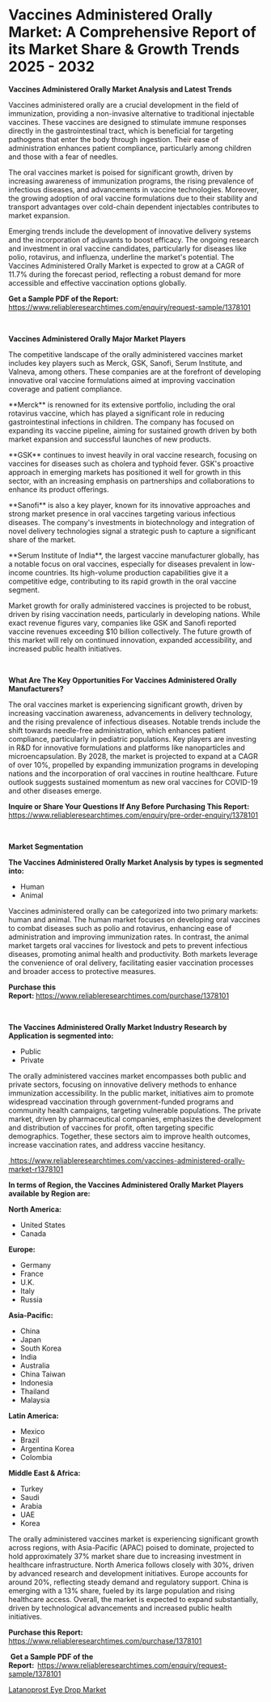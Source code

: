 <p><h1>Vaccines Administered Orally Market: A Comprehensive Report of its Market Share & Growth Trends 2025 - 2032</h1></p><p><strong>Vaccines Administered Orally Market Analysis and Latest Trends</strong></p>
<p><p>Vaccines administered orally are a crucial development in the field of immunization, providing a non-invasive alternative to traditional injectable vaccines. These vaccines are designed to stimulate immune responses directly in the gastrointestinal tract, which is beneficial for targeting pathogens that enter the body through ingestion. Their ease of administration enhances patient compliance, particularly among children and those with a fear of needles.</p><p>The oral vaccines market is poised for significant growth, driven by increasing awareness of immunization programs, the rising prevalence of infectious diseases, and advancements in vaccine technologies. Moreover, the growing adoption of oral vaccine formulations due to their stability and transport advantages over cold-chain dependent injectables contributes to market expansion.</p><p>Emerging trends include the development of innovative delivery systems and the incorporation of adjuvants to boost efficacy. The ongoing research and investment in oral vaccine candidates, particularly for diseases like polio, rotavirus, and influenza, underline the market's potential. The Vaccines Administered Orally Market is expected to grow at a CAGR of 11.7% during the forecast period, reflecting a robust demand for more accessible and effective vaccination options globally.</p></p>
<p><strong>Get a Sample PDF of the Report:&nbsp;</strong> <a href="https://www.reliableresearchtimes.com/enquiry/request-sample/1378101?utm_campaign=2989&utm_medium=2&utm_source=Github&utm_content=ia&utm_term=08032025&utm_id=vaccines-administered-orally">https://www.reliableresearchtimes.com/enquiry/request-sample/1378101</a></p>
<p>&nbsp;</p>
<p><strong>Vaccines Administered Orally Major Market Players</strong></p>
<p><p>The competitive landscape of the orally administered vaccines market includes key players such as Merck, GSK, Sanofi, Serum Institute, and Valneva, among others. These companies are at the forefront of developing innovative oral vaccine formulations aimed at improving vaccination coverage and patient compliance.</p><p>**Merck** is renowned for its extensive portfolio, including the oral rotavirus vaccine, which has played a significant role in reducing gastrointestinal infections in children. The company has focused on expanding its vaccine pipeline, aiming for sustained growth driven by both market expansion and successful launches of new products.</p><p>**GSK** continues to invest heavily in oral vaccine research, focusing on vaccines for diseases such as cholera and typhoid fever. GSK's proactive approach in emerging markets has positioned it well for growth in this sector, with an increasing emphasis on partnerships and collaborations to enhance its product offerings.</p><p>**Sanofi** is also a key player, known for its innovative approaches and strong market presence in oral vaccines targeting various infectious diseases. The company's investments in biotechnology and integration of novel delivery technologies signal a strategic push to capture a significant share of the market.</p><p>**Serum Institute of India**, the largest vaccine manufacturer globally, has a notable focus on oral vaccines, especially for diseases prevalent in low-income countries. Its high-volume production capabilities give it a competitive edge, contributing to its rapid growth in the oral vaccine segment.</p><p>Market growth for orally administered vaccines is projected to be robust, driven by rising vaccination needs, particularly in developing nations. While exact revenue figures vary, companies like GSK and Sanofi reported vaccine revenues exceeding $10 billion collectively. The future growth of this market will rely on continued innovation, expanded accessibility, and increased public health initiatives.</p></p>
<p>&nbsp;</p>
<p><strong>What Are The Key Opportunities For Vaccines Administered Orally Manufacturers?</strong></p>
<p><p>The oral vaccines market is experiencing significant growth, driven by increasing vaccination awareness, advancements in delivery technology, and the rising prevalence of infectious diseases. Notable trends include the shift towards needle-free administration, which enhances patient compliance, particularly in pediatric populations. Key players are investing in R&D for innovative formulations and platforms like nanoparticles and microencapsulation. By 2028, the market is projected to expand at a CAGR of over 10%, propelled by expanding immunization programs in developing nations and the incorporation of oral vaccines in routine healthcare. Future outlook suggests sustained momentum as new oral vaccines for COVID-19 and other diseases emerge.</p></p>
<p><strong>Inquire or Share Your Questions If Any Before Purchasing This Report:</strong> <a href="https://www.reliableresearchtimes.com/enquiry/pre-order-enquiry/1378101?utm_campaign=2989&utm_medium=2&utm_source=Github&utm_content=ia&utm_term=08032025&utm_id=vaccines-administered-orally">https://www.reliableresearchtimes.com/enquiry/pre-order-enquiry/1378101</a></p>
<p>&nbsp;</p>
<p><strong>Market Segmentation</strong></p>
<p><strong>The Vaccines Administered Orally Market Analysis by types is segmented into:</strong></p>
<p><ul><li>Human</li><li>Animal</li></ul></p>
<p><p>Vaccines administered orally can be categorized into two primary markets: human and animal. The human market focuses on developing oral vaccines to combat diseases such as polio and rotavirus, enhancing ease of administration and improving immunization rates. In contrast, the animal market targets oral vaccines for livestock and pets to prevent infectious diseases, promoting animal health and productivity. Both markets leverage the convenience of oral delivery, facilitating easier vaccination processes and broader access to protective measures.</p></p>
<p><strong>Purchase this Report:&nbsp;</strong><a href="https://www.reliableresearchtimes.com/purchase/1378101?utm_campaign=2989&utm_medium=2&utm_source=Github&utm_content=ia&utm_term=08032025&utm_id=vaccines-administered-orally">https://www.reliableresearchtimes.com/purchase/1378101</a></p>
<p>&nbsp;</p>
<p><strong>The Vaccines Administered Orally Market Industry Research by Application is segmented into:</strong></p>
<p><ul><li>Public</li><li>Private</li></ul></p>
<p><p>The orally administered vaccines market encompasses both public and private sectors, focusing on innovative delivery methods to enhance immunization accessibility. In the public market, initiatives aim to promote widespread vaccination through government-funded programs and community health campaigns, targeting vulnerable populations. The private market, driven by pharmaceutical companies, emphasizes the development and distribution of vaccines for profit, often targeting specific demographics. Together, these sectors aim to improve health outcomes, increase vaccination rates, and address vaccine hesitancy.</p></p>
<p><a href="https://www.reliableresearchtimes.com/vaccines-administered-orally-market-r1378101?utm_campaign=2989&utm_medium=2&utm_source=Github&utm_content=ia&utm_term=08032025&utm_id=vaccines-administered-orally">&nbsp;https://www.reliableresearchtimes.com/vaccines-administered-orally-market-r1378101</a></p>
<p><strong>In terms of Region, the Vaccines Administered Orally Market Players available by Region are:</strong></p>
<p>
    <p> <strong> North America: </strong>
        <ul>
            <li>United States</li>
            <li>Canada</li>
        </ul>
        </p> 
    <p> <strong> Europe: </strong>
        <ul>
            <li>Germany</li>
            <li>France</li>
            <li>U.K.</li>
            <li>Italy</li>
            <li>Russia</li>
        </ul>
        </p> 
    <p> <strong> Asia-Pacific: </strong>
        <ul>
            <li>China</li>
            <li>Japan</li>
            <li>South Korea</li>
            <li>India</li>
            <li>Australia</li>
            <li>China Taiwan</li>
            <li>Indonesia</li>
            <li>Thailand</li>
            <li>Malaysia</li>
        </ul>
        </p> 
    <p> <strong> Latin America: </strong>
        <ul>
            <li>Mexico</li>
            <li>Brazil</li>
            <li>Argentina Korea</li>
            <li>Colombia</li>
        </ul>
        </p> 
    <p> <strong> Middle East & Africa: </strong>
        <ul>
            <li>Turkey</li>
            <li>Saudi</li>
            <li>Arabia</li>
            <li>UAE</li>
            <li>Korea</li>
        </ul>
    </p>
    </p>
<p><p>The orally administered vaccines market is experiencing significant growth across regions, with Asia-Pacific (APAC) poised to dominate, projected to hold approximately 37% market share due to increasing investment in healthcare infrastructure. North America follows closely with 30%, driven by advanced research and development initiatives. Europe accounts for around 20%, reflecting steady demand and regulatory support. China is emerging with a 13% share, fueled by its large population and rising healthcare access. Overall, the market is expected to expand substantially, driven by technological advancements and increased public health initiatives.</p></p>
<p><strong>Purchase this Report: </strong><a href="https://www.reliableresearchtimes.com/purchase/1378101?utm_campaign=2989&utm_medium=2&utm_source=Github&utm_content=ia&utm_term=08032025&utm_id=vaccines-administered-orally">https://www.reliableresearchtimes.com/purchase/1378101</a></p>
<p>&nbsp;<strong>Get a Sample PDF of the Report:&nbsp;&nbsp;</strong><a href="https://www.reliableresearchtimes.com/enquiry/request-sample/1378101?utm_campaign=2989&utm_medium=2&utm_source=Github&utm_content=ia&utm_term=08032025&utm_id=vaccines-administered-orally">https://www.reliableresearchtimes.com/enquiry/request-sample/1378101</a></p>
<p><strong></strong></p>
<p><p><a href="https://github.com/genayziben/Market-Research-Report-List-1/blob/main/latanoprost-eye-drop-market.md?utm_campaign=2989&utm_medium=2&utm_source=Github&utm_content=ia&utm_term=08032025&utm_id=vaccines-administered-orally">Latanoprost Eye Drop Market</a></p></p>